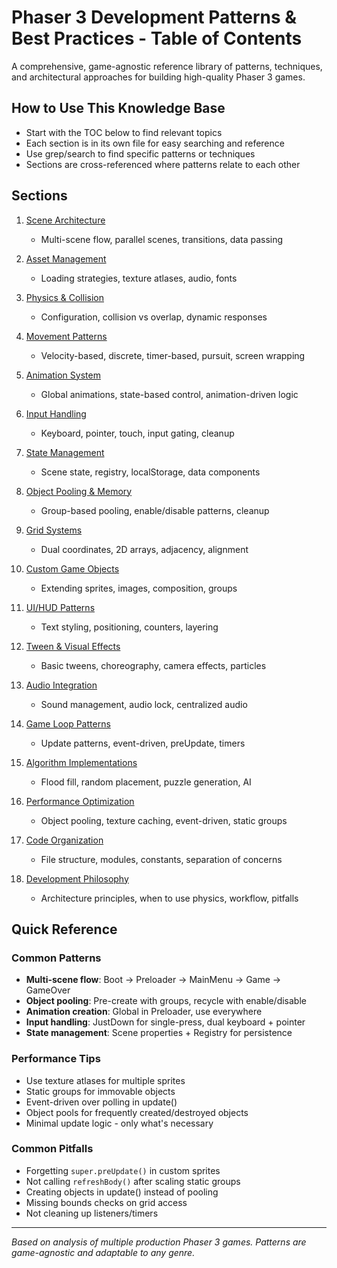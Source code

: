 # Phaser 3 Development Patterns & Best Practices - Table of Contents

A comprehensive, game-agnostic reference library of patterns, techniques, and architectural approaches for building high-quality Phaser 3 games.

## How to Use This Knowledge Base

- Start with the TOC below to find relevant topics
- Each section is in its own file for easy searching and reference
- Use grep/search to find specific patterns or techniques
- Sections are cross-referenced where patterns relate to each other

## Sections

1. [Scene Architecture](01-scene-architecture.md)
   - Multi-scene flow, parallel scenes, transitions, data passing

2. [Asset Management](02-asset-management.md)
   - Loading strategies, texture atlases, audio, fonts

3. [Physics & Collision](03-physics-collision.md)
   - Configuration, collision vs overlap, dynamic responses

4. [Movement Patterns](04-movement-patterns.md)
   - Velocity-based, discrete, timer-based, pursuit, screen wrapping

5. [Animation System](05-animation-system.md)
   - Global animations, state-based control, animation-driven logic

6. [Input Handling](06-input-handling.md)
   - Keyboard, pointer, touch, input gating, cleanup

7. [State Management](07-state-management.md)
   - Scene state, registry, localStorage, data components

8. [Object Pooling & Memory](08-object-pooling-memory.md)
   - Group-based pooling, enable/disable patterns, cleanup

9. [Grid Systems](09-grid-systems.md)
   - Dual coordinates, 2D arrays, adjacency, alignment

10. [Custom Game Objects](10-custom-game-objects.md)
    - Extending sprites, images, composition, groups

11. [UI/HUD Patterns](11-ui-hud-patterns.md)
    - Text styling, positioning, counters, layering

12. [Tween & Visual Effects](12-tween-visual-effects.md)
    - Basic tweens, choreography, camera effects, particles

13. [Audio Integration](13-audio-integration.md)
    - Sound management, audio lock, centralized audio

14. [Game Loop Patterns](14-game-loop-patterns.md)
    - Update patterns, event-driven, preUpdate, timers

15. [Algorithm Implementations](15-algorithm-implementations.md)
    - Flood fill, random placement, puzzle generation, AI

16. [Performance Optimization](16-performance-optimization.md)
    - Object pooling, texture caching, event-driven, static groups

17. [Code Organization](17-code-organization.md)
    - File structure, modules, constants, separation of concerns

18. [Development Philosophy](18-development-philosophy.md)
    - Architecture principles, when to use physics, workflow, pitfalls

## Quick Reference

### Common Patterns
- **Multi-scene flow**: Boot → Preloader → MainMenu → Game → GameOver
- **Object pooling**: Pre-create with groups, recycle with enable/disable
- **Animation creation**: Global in Preloader, use everywhere
- **Input handling**: JustDown for single-press, dual keyboard + pointer
- **State management**: Scene properties + Registry for persistence

### Performance Tips
- Use texture atlases for multiple sprites
- Static groups for immovable objects
- Event-driven over polling in update()
- Object pools for frequently created/destroyed objects
- Minimal update logic - only what's necessary

### Common Pitfalls
- Forgetting `super.preUpdate()` in custom sprites
- Not calling `refreshBody()` after scaling static groups
- Creating objects in update() instead of pooling
- Missing bounds checks on grid access
- Not cleaning up listeners/timers

---

*Based on analysis of multiple production Phaser 3 games. Patterns are game-agnostic and adaptable to any genre.*
